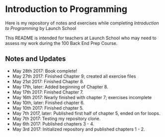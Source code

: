 # Introduction to Programming

Here is my repository of notes and exercises while completing *Introduction to Programming* by Launch School

This README is intended for teachers at Launch School who may need to assess my work during the 100 Back End Prep Course.

## Notes and Updates

* May 28th 2017: Book complete!
* May 27th 2017: Finished Chapter 9; created all exercise files
* May 21st 2017: Finished Chapter 8.
* May 17th, later: Added beginning of Chapter 8.
* May 17th 2017: Finished Chapter 7.
* May 16th 2017: Nearly finished with chapter 7; exercises incomplete
* May 10th, later: Finished chapter 6.
* May 10th 2017: Finished chapter 5.
* May 7th 2017, later: Published first half of chapter 5, ended on for loops.
* May 7th 2017: Testing my repository clone.
* May 6th 2017: Published chapters 3 - 4.
* May 3rd 2017: Initialized repository and published chapters 1 - 2.
